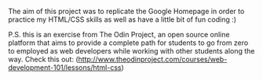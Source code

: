 The aim of this project was to replicate the Google Homepage in order to practice my HTML/CSS skills as well as have a little bit of fun coding :)



P.S. this is an exercise from The Odin Project, an open source online platform that aims to provide a complete path for students to go from zero to employed as web developers while working with other students along the way. 
Check this out: (http://www.theodinproject.com/courses/web-development-101/lessons/html-css)
